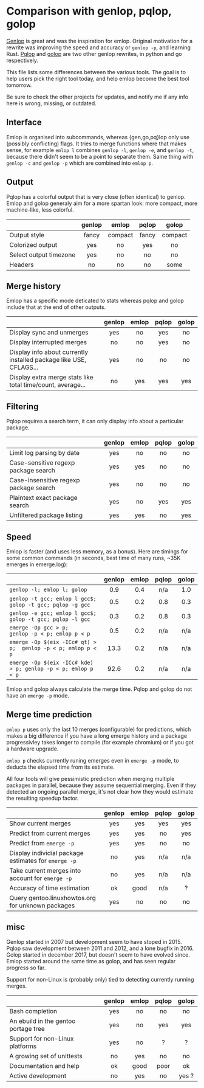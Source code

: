 # Comparison with genlop, pqlop, golop

[Genlop](https://github.com/gentoo-perl/genlop) is great and was the inspiration for emlop. Original
motivation for a rewrite was improving the speed and accuracy or `genlop -p`, and learning
Rust. [Pqlop](https://bitbucket.org/LK4D4/pqlop) and [golop](https://github.com/klausman/golop) are
two other genlop rewrites, in python and go respectively.

This file lists some differences between the various tools. The goal is to help users pick the right
tool today, and help emlop become the best tool tomorrow.

Be sure to check the other projects for updates, and notify me if any info here is wrong, missing,
or outdated.


## Interface

Emlop is organised into subcommands, whereas {gen,go,pq}lop only use (possibly conflicting)
flags. It tries to merge functions where that makes sense, for example `emlop l` combines `genlop
-l`, `genlop -e`, and `genlop -t`, because there didn't seem to be a point to separate them. Same
thing with `genlop -c` and `genlop -p` which are combined into `emlop p`.

## Output

Pqlop has a colorful output that is very close (often identical) to genlop. Emlop and golop generaly
aim for a more spartan look: more compact, more machine-like, less colorful.

|                                                                    | genlop | emlop   | pqlop | golop   |
| :----------------------------------------------------------------- | :----: | :-----: | :---: | :-----: |
| Output style                                                       | fancy  | compact | fancy | compact |
| Colorized output                                                   | yes    | no      | yes   | no      |
| Select output timezone                                             | yes    | no      | no    | no      |
| Headers                                                            | no     | no      | no    | some    |

## Merge history

Emlop has a specific mode deticated to stats whereas pqlop and golop include that at the end of
other outputs.

|                                                                    | genlop | emlop   | pqlop | golop   |
| :----------------------------------------------------------------- | :----: | :-----: | :---: | :-----: |
| Display sync and unmerges                                          | yes    | no      | yes   | no      |
| Display interrupted merges                                         | no     | no      | yes   | no      |
| Display info about currently installed package like USE, CFLAGS... | yes    | no      | no    | no      |
| Display extra merge stats like total time/count, average...        | no     | yes     | yes   | yes     |

## Filtering

Pqlop requires a search term, it can only display info about a particular package.

|                                                                    | genlop | emlop   | pqlop | golop   |
| :----------------------------------------------------------------- | :----: | :-----: | :---: | :-----: |
| Limit log parsing by date                                          | yes    | no      | no    | no      |
| Case-sensitive regexp package search                               | yes    | yes     | no    | no      |
| Case-insensitive regexp package search                             | yes    | no      | no    | no      |
| Plaintext exact package search                                     | yes    | no      | yes   | yes     |
| Unfiltered package listing                                         | yes    | yes     | no    | yes     |

## Speed

Emlop is faster (and uses less memory, as a bonus). Here are timings for some common commands (in
seconds, best time of many runs, ~35K emerges in emerge.log):

|                                                                    | genlop | emlop   | pqlop | golop   |
| :----------------------------------------------------------------- | :----: | :-----: | :---: | :-----: |
| `genlop -l; emlop l; golop`                                        | 0.9    | 0.4     | n/a   | 1.0     |
| `genlop -t gcc; emlop l gcc$; golop -t gcc; pqlop -g gcc`          | 0.5    | 0.2     | 0.8   | 0.3     |
| `genlop -e gcc; emlop l gcc$; golop -t gcc; pqlop -l gcc`          | 0.3    | 0.2     | 0.8   | 0.3     |
| `emerge -Op gcc > p;              genlop -p < p; emlop p < p`      | 0.5    | 0.2     | n/a   | n/a     |
| `emerge -Op $(eix -ICc# qt) > p;  genlop -p < p; emlop p < p`      | 13.3   | 0.2     | n/a   | n/a     |
| `emerge -Op $(eix -ICc# kde) > p; genlop -p < p; emlop p < p`      | 92.6   | 0.2     | n/a   | n/a     |

Emlop and golop always calculate the merge time. Pqlop and golop do not have an `emerge -p` mode.


## Merge time prediction

`emlop p` uses only the last 10 merges (configurable) for predictions, which makes a big difference
if you have a long emerge history and a package progressivley takes longer to compile (for example
chromium) or if you got a hardware upgrade.

`emlop p` checks currently runing emerges even in `emerge -p` mode, to deducts the elapsed time from
its estimate.

All four tools will give pessimistic prediction when merging multiple packages in parallel, because
they assume sequential merging. Even if they detected an ongoing parallel merge, it's not clear how
they would estimate the resulting speedup factor.

|                                                                    | genlop | emlop   | pqlop | golop   |
| :----------------------------------------------------------------- | :----: | :-----: | :---: | :-----: |
| Show current merges                                                | yes    | yes     | yes   | yes     |
| Predict from current merges                                        | yes    | yes     | no    | yes     |
| Predict from `emerge -p`                                           | yes    | yes     | no    | no      |
| Display individial package estimates for `emerge -p`               | no     | yes     | n/a   | n/a     |
| Take current merges into account for `emerge -p`                   | no     | yes     | n/a   | n/a     |
| Accuracy of time estimation                                        | ok     | good    | n/a   | ?       |
| Query gentoo.linuxhowtos.org for unknown packages                  | yes    | no      | no    | no      |

## misc

Genlop started in 2007 but development seem to have stoped in 2015. Pqlop saw development between
2011 and 2012, and a lone bugfix in 2016. Golop started in december 2017, but doesn't seem to have
evolved since. Emlop started around the same time as golop, and has seen regular progress so far.

Support for non-Linux is (probably only) tied to detecting currently running merges.

|                                                                    | genlop | emlop   | pqlop | golop   |
| :----------------------------------------------------------------- | :----: | :-----: | :---: | :-----: |
| Bash completion                                                    | yes    | no      | no    | no      |
| An ebuild in the gentoo portage tree                               | yes    | no      | yes   | yes     |
| Support for non-Linux platforms                                    | yes    | no      | ?     | ?       |
| A growing set of unittests                                         | no     | yes     | no    | no      |
| Documentation and help                                             | ok     | good    | poor  | ok      |
| Active development                                                 | no     | yes     | no    | yes ?   |
